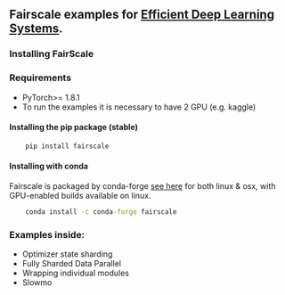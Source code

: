 ## Fairscale examples for [Efficient Deep Learning Systems](<https://github.com/mryab/efficient-dl-systems>).

### Installing FairScale
### Requirements
* PyTorch>= 1.8.1
* To run the examples it is necessary to have 2 GPU (e.g. kaggle)


#### Installing the pip package (stable)
```bat
	pip install fairscale
```

#### Installing with conda

Fairscale is packaged by conda-forge [see here](https://github.com/conda-forge/fairscale-feedstock)
for both linux & osx, with GPU-enabled builds available on linux.

```bat
	conda install -c conda-forge fairscale
```



### Examples inside:

* Optimizer state sharding
* Fully Sharded Data Parallel
* Wrapping individual modules
* Slowmo







